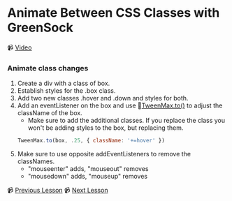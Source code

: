 # Animate Between CSS Classes with GreenSock

📹 [Video](https://egghead.io/lessons/greensock-animate-between-css-classes-with-greensock)

### Animate class changes
1. Create a div with a class of box.
2. Establish styles for the .box class.
3. Add two new classes .hover and .down and styles for both.
4. Add an eventListener on the box and use 🤔[TweenMax.to()](https://greensock.com/docs/v2/TweenMax/static.to()) to adjust the className of the box.
    - Make sure to add the additional classes. If you replace the class you won't be adding styles to the box, but replacing them.
    ```js
    TweenMax.to(box, .25, { className: '+=hover' })
    ```
5. Make sure to use opposite addEventListeners to remove the classNames.
    - "mouseenter" adds, "mouseout" removes
    - "mousedown" adds, "mouseup" removes

📹 [Previous Lesson](https://egghead.io/lessons/greensock-stop-animations-with-killtweensof-and-killall-in-greensock)
📹 [Next Lesson](https://egghead.io/lessons/greensock-spin-elements-in-3d-with-greensock)